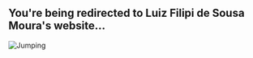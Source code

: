 <h2>You're being redirected to Luiz Filipi de Sousa Moura's website...</h2>
<img src="24.jpg" alt="Jumping">
<meta http-equiv = "refresh" content = "3; url = https://sites.google.com/view/luizfilipidesousamoura" />
